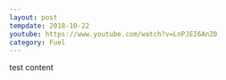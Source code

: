 ```yaml
---
layout: post
tempdate: 2018-10-22
youtube: https://www.youtube.com/watch?v=LnPJEI6AnZ0
category: Fuel
---
```

test content
